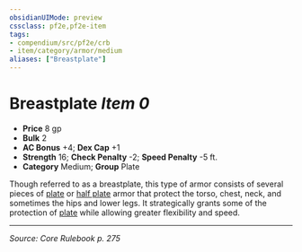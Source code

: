 ```yaml
---
obsidianUIMode: preview
cssclass: pf2e,pf2e-item
tags:
- compendium/src/pf2e/crb
- item/category/armor/medium
aliases: ["Breastplate"]
---
```

# Breastplate *Item 0*  

- **Price** 8 gp
- **Bulk** 2
- **AC Bonus** +4; **Dex Cap** +1
- **Strength** 16; **Check Penalty** -2; **Speed Penalty** -5 ft.
- **Category** Medium; **Group** Plate 

Though referred to as a breastplate, this type of armor consists of several pieces of [plate](full-plate.md) or [half plate](half-plate.md) armor that protect the torso, chest, neck, and sometimes the hips and lower legs. It strategically grants some of the protection of [plate](full-plate.md) while allowing greater flexibility and speed.


---
*Source: Core Rulebook p. 275*